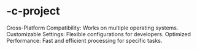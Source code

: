 # -c-project
Cross-Platform Compatibility: Works on multiple operating systems. Customizable Settings: Flexible configurations for developers. Optimized Performance: Fast and efficient processing for specific tasks.
